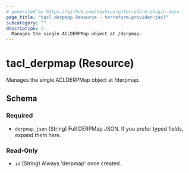 ```yaml
---
# generated by https://github.com/hashicorp/terraform-plugin-docs
page_title: "tacl_derpmap Resource - terraform-provider-tacl"
subcategory: ""
description: |-
  Manages the single ACLDERPMap object at /derpmap.
---
```


# tacl_derpmap (Resource)

Manages the single ACLDERPMap object at /derpmap.



<!-- schema generated by tfplugindocs -->
## Schema

### Required

- `derpmap_json` (String) Full DERPMap JSON. If you prefer typed fields, expand them here.

### Read-Only

- `id` (String) Always 'derpmap' once created.
